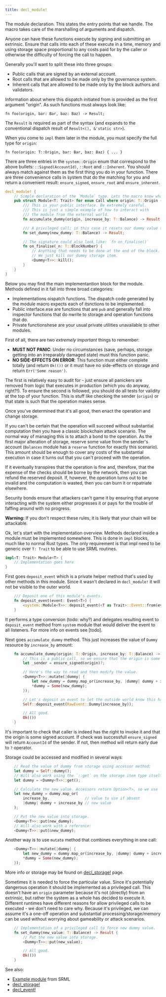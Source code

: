 ```yaml
---
title: decl_module!
---
```


The module declaration. This states the entry points that we handle. The macro takes care of the marshalling of arguments and dispatch.

Anyone can have these functions execute by signing and submitting an extrinsic. Ensure that calls into each of these execute in a time, memory and using storage space proportional to any costs paid for by the caller or otherwise the difficulty of forcing the call to happen.

Generally you'll want to split these into three groups:
- Public calls that are signed by an external account.
- Root calls that are allowed to be made only by the governance system.
- Inherent calls that are allowed to be made only by the block authors and validators.

Information about where this dispatch initiated from is provided as the first argument "origin". As such functions must always look like:

`fn foo(origin, bar: Bar, baz: Baz) -> Result;`

The `Result` is required as part of the syntax (and expands to the conventional dispatch result of `Result<(), &'static str>`).

When you come to `impl` them later in the module, you must specify the full type for `origin`:

`fn foo(origin: T::Origin, bar: Bar, baz: Baz) { ... }`

There are three entries in the `system::Origin` enum that correspond to the above bullets: `::Signed(AccountId)`, `::Root` and `::Inherent`. You should always match against them as the first thing you do in your function. There are three convenience calls in system that do the matching for you and return a convenient result: `ensure_signed`, `ensure_root` and `ensure_inherent`.

```rust
decl_module! {
	// Simple declaration of the `Module` type. Lets the macro know what its working on.
	pub struct Module<T: Trait> for enum Call where origin: T::Origin {
		/// This is your public interface. Be extremely careful.
		/// This is just a simple example of how to interact with
		/// the module from the external world.
		fn accumulate_dummy(origin, increase_by: T::Balance) -> Result;

		/// A privileged call; in this case it resets our dummy value to something new.
		fn set_dummy(new_dummy: T::Balance) -> Result;

		// The signature could also look like: `fn on_finalise()`
		fn on_finalise(_n: T::BlockNumber) {
			// Anything that needs to be done at the end of the block.
			// We just kill our dummy storage item.
			<Dummy<T>>::kill();
		}
	}
}
```

Below you may find the main implementantion block for the module. Methods defined in it fall into three broad categories:
- Implementations oispatch functions. The dispatch code generated by the module macro expects each of itsnctions to be implemented.
- Public interface.ese are functions that are `pub` and generally fall into inspector functions that do nwrite to storage and operation functions that do.
- Private functionshese are your usual private utilities unavailable to other modules.

First of all, there are two _extremely important_ things to remember:
- **MUST NOT PANIC**: Under no circumstances (save, perhaps, storage getting into an irreparably damaged state) must this function panic.
- **NO SIDE-EFFECTS ON ERROR**: This function must either complete totally (and return `Ok(())` or it must have no side-effects on storage and return `Err('Some reason')`.

The first is relatively easy to audit for - just ensure all panickers are removed from logic that executes in production (which you do anyway, right?!). To ensure the second is followed, you should do all tests for validity at the top of your function. This is stuff like checking the sender (`origin`) or that state is such that the operation makes sense.

Once you've determined that it's all good, then enact the operation and change storage.

If you can't be certain that the operation will succeed without substantial computation then you have a classic blockchain attack scenario. The normal way of managing this is to attach a bond to the operation. As the first major alteration of storage, reserve some value from the sender's account (`Balances` module has a `reserve` function for exactly this scenario). This amount should be enough to cover any costs of the
substantial execution in case it turns out that you can't proceed with the operation.

If it eventually transpires that the operation is fine and, therefore, that the expense of the checks should be borne by the network, then you can refund the reserved deposit. If, however, the operation turns out to be invalid and the computation is wasted, then you can burn it or repatriate elsewhere.

Security bonds ensure that attackers can't game it by ensuring that anyone interacting with the system either progresses it or pays for the trouble of faffing around with no progress.

**Warning:** If you don't respect these rules, it is likely that your chain will be attackable.


Ok, let's start with the implementation overview. Methods declared inside a module must be implemented somewhere. This is done in `impl` blocks, much like to normal Rust types. The only requirement is that impl need to be generic over `T: Trait` to be able to use SRML routines.

```rust
impl<T: Trait> Module<T> {
	// Implementation goes here
}
```

First goes `deposit_event` which is a private helper method that's used by other methods in this module. Since it wasn't declared in `decl_module!` it will not be visible to the outer world.

```rust
	/// Deposit one of this module's events.
	fn deposit_event(event: Event<T>) {
		<system::Module<T>>::deposit_event(<T as Trait>::Event::from(event).into());
	}
```

It performs a type conversion (todo: why?) and delegates resulting event to `deposit_event` method from `system` module that would deliver the event to all listeners. For more info on events see [todo].

Next goes `accumulate_dummy` method. This just increases the value of `Dummy` resource by `increase_by` amount:

```rust
	fn accumulate_dummy(origin: T::Origin, increase_by: T::Balance) -> Result {
		// This is a public call, so we ensure that the origin is some signed account.
		let _sender = ensure_signed(origin)?;

		// Here's the way to read and then modify the value.
		<Dummy<T>>::mutate(|dummy| {
			let new_dummy = dummy.map_or(increase_by, |dummy| dummy + increase_by);
			*dummy = Some(new_dummy);
		});

		// Let's deposit an event to let the outside world know this happened.
		Self::deposit_event(RawEvent::Dummy(increase_by));

		// All good.
		Ok(())
	}
```

It's important to check that caller is indeed has the right to invoke it and that the origin is some signed account. If check was successfull `ensure_signed` will return `AccountId` of the sender. If not, then method will return early due to `?` operator.

Storage could be accessed and modified in several ways:

```rust
	// Read the value of dummy from storage using accessor method:
	let dummy = Self::dummy();
	// Will also work using the `::get` on the storage item type itself:
	let dummy = <Dummy<T>>::get();

	// Calculate the new value. Accessors return Option<T>, so we use `map`.
	let new_dummy = dummy.map_or(
		increase_by,                // value to use if absent
		|dummy| dummy + increase_by // new value
	);

	// Put the new value into storage.
	<Dummy<T>>::put(new_dummy);
	// Will also work with a reference:
	<Dummy<T>>::put(&new_dummy);
```

Another way is to use `mutate` method that combines everything in one call:
```rust
	<Dummy<T>>::mutate(|dummy| {
		let new_dummy = dummy.map_or(increase_by, |dummy| dummy + increase_by);
		*dummy = Some(new_dummy);
	});
```

More info or storage may be found on [decl_storage!](decl_storage) page.

Sometimes it is needed to force the particular value. Since it's potentially dangerous operation it should be implemented as a privileged call. This doesn't have an `origin` parameter because it's not (directly) from an extrinsic, but rather the system as a whole has decided to execute it. Different runtimes have different reasons for allow privileged calls to be executed - we don't need to care why. Because it's privileged, we can assume it's a one-off operation and substantial processing/storage/memory can be used without worrying about gameability or attack scenarios.

```rust
	// Implementation of a privileged call to force new dummy value.
	fn set_dummy(new_value: T::Balance) -> Result {
		// Put the new value into storage.
		<Dummy<T>>::put(new_value);

		// All good.
		Ok(())
	}
```

See also:
- [Example module](https://github.com/paritytech/substrate/blob/master/srml/example/src/lib.rs) from SRML
- [decl_storage!](decl_storage)
- [decl_event!](decl_event)
